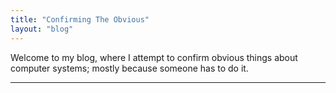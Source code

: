 ```yaml
---
title: "Confirming The Obvious"
layout: "blog"
---
```


Welcome to my blog, where I attempt to confirm obvious things about computer systems; mostly because someone has to do it.

<hr/>
